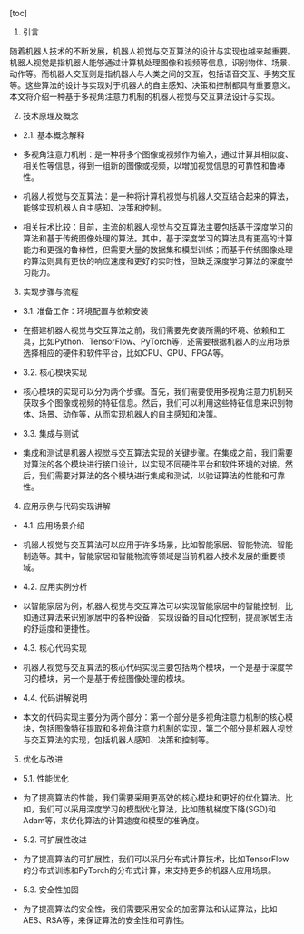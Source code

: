
[toc]                    
                
                
1. 引言

随着机器人技术的不断发展，机器人视觉与交互算法的设计与实现也越来越重要。机器人视觉是指机器人能够通过计算机处理图像和视频等信息，识别物体、场景、动作等。而机器人交互则是指机器人与人类之间的交互，包括语音交互、手势交互等。这些算法的设计与实现对于机器人的自主感知、决策和控制都具有重要意义。本文将介绍一种基于多视角注意力机制的机器人视觉与交互算法设计与实现。

2. 技术原理及概念

- 2.1. 基本概念解释

- 多视角注意力机制：是一种将多个图像或视频作为输入，通过计算其相似度、相关性等信息，得到一组新的图像或视频，以增加视觉信息的可靠性和鲁棒性。
- 机器人视觉与交互算法：是一种将计算机视觉与机器人交互结合起来的算法，能够实现机器人自主感知、决策和控制。

- 相关技术比较：目前，主流的机器人视觉与交互算法主要包括基于深度学习的算法和基于传统图像处理的算法。其中，基于深度学习的算法具有更高的计算能力和更强的鲁棒性，但需要大量的数据集和模型训练；而基于传统图像处理的算法则具有更快的响应速度和更好的实时性，但缺乏深度学习算法的深度学习能力。

3. 实现步骤与流程

- 3.1. 准备工作：环境配置与依赖安装

- 在搭建机器人视觉与交互算法之前，我们需要先安装所需的环境、依赖和工具，比如Python、TensorFlow、PyTorch等，还需要根据机器人的应用场景选择相应的硬件和软件平台，比如CPU、GPU、FPGA等。

- 3.2. 核心模块实现

- 核心模块的实现可以分为两个步骤。首先，我们需要使用多视角注意力机制来获取多个图像或视频的特征信息。然后，我们可以利用这些特征信息来识别物体、场景、动作等，从而实现机器人的自主感知和决策。

- 3.3. 集成与测试

- 集成和测试是机器人视觉与交互算法实现的关键步骤。在集成之前，我们需要对算法的各个模块进行接口设计，以实现不同硬件平台和软件环境的对接。然后，我们需要对算法的各个模块进行集成和测试，以验证算法的性能和可靠性。

4. 应用示例与代码实现讲解

- 4.1. 应用场景介绍

- 机器人视觉与交互算法可以应用于许多场景，比如智能家居、智能物流、智能制造等。其中，智能家居和智能物流等领域是当前机器人技术发展的重要领域。

- 4.2. 应用实例分析

- 以智能家居为例，机器人视觉与交互算法可以实现智能家居中的智能控制，比如通过算法来识别家居中的各种设备，实现设备的自动化控制，提高家居生活的舒适度和便捷性。

- 4.3. 核心代码实现

- 机器人视觉与交互算法的核心代码实现主要包括两个模块，一个是基于深度学习的模块，另一个是基于传统图像处理的模块。

- 4.4. 代码讲解说明

- 本文的代码实现主要分为两个部分：第一个部分是多视角注意力机制的核心模块，包括图像特征提取和多视角注意力机制的实现，第二个部分是机器人视觉与交互算法的实现，包括机器人感知、决策和控制等。

5. 优化与改进

- 5.1. 性能优化

- 为了提高算法的性能，我们需要采用更高效的核心模块和更好的优化算法。比如，我们可以采用深度学习的模型优化算法，比如随机梯度下降(SGD)和Adam等，来优化算法的计算速度和模型的准确度。

- 5.2. 可扩展性改进

- 为了提高算法的可扩展性，我们可以采用分布式计算技术，比如TensorFlow的分布式训练和PyTorch的分布式计算，来支持更多的机器人应用场景。

- 5.3. 安全性加固

- 为了提高算法的安全性，我们需要采用安全的加密算法和认证算法，比如AES、RSA等，来保证算法的安全性和可靠性。

